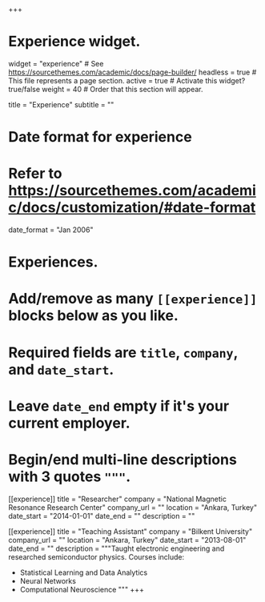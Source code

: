 +++
# Experience widget.
widget = "experience"  # See https://sourcethemes.com/academic/docs/page-builder/
headless = true  # This file represents a page section.
active = true  # Activate this widget? true/false
weight = 40  # Order that this section will appear.

title = "Experience"
subtitle = ""

# Date format for experience
#   Refer to https://sourcethemes.com/academic/docs/customization/#date-format
date_format = "Jan 2006"

# Experiences.
#   Add/remove as many `[[experience]]` blocks below as you like.
#   Required fields are `title`, `company`, and `date_start`.
#   Leave `date_end` empty if it's your current employer.
#   Begin/end multi-line descriptions with 3 quotes `"""`.
[[experience]]
  title = "Researcher"
  company = "National Magnetic Resonance Research Center"
  company_url = ""
  location = "Ankara, Turkey"
  date_start = "2014-01-01"
  date_end = ""
  description = ""

[[experience]]
  title = "Teaching Assistant"
  company = "Bilkent University"
  company_url = ""
  location = "Ankara, Turkey"
  date_start = "2013-08-01"
  date_end = ""
  description = """Taught electronic engineering and researched semiconductor physics.
  Courses include:
  
  * Statistical Learning and Data Analytics
  * Neural Networks
  * Computational Neuroscience
  """
+++
